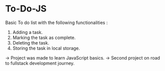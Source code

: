 # To-Do-JS

Basic To do list with the following functionalities : 
1. Adding a task.
2. Marking the task as complete.
3. Deleting the task.
4. Storing the task in local storage.

-> Project was made to learn JavaScript basics.
-> Second project on road to fullstack development journey.
